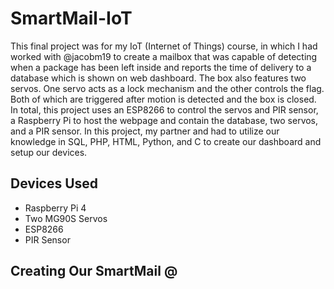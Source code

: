 # SmartMail-IoT
This final project was for my IoT (Internet of Things) course, in which I had worked with @jacobm19 to create a mailbox that was capable of 
detecting when a package has been left inside and reports the time of delivery to a database which is shown on web dashboard. The box also features two servos. One servo acts as a lock mechanism and the other controls the flag. Both of which are triggered after motion is detected
and the box is closed. In total, this project uses an ESP8266 to control the servos and PIR sensor, a Raspberry Pi to host the webpage and contain the database, two servos, and a PIR sensor. In this project, 
my partner and had to utilize our knowledge in SQL, PHP, HTML, Python, and C to create our dashboard and setup our devices.

## Devices Used
- Raspberry Pi 4
- Two MG90S Servos
- ESP8266
- PIR Sensor

## Creating Our SmartMail @
